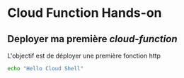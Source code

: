 # Cloud Function Hands-on

## Deployer ma première *cloud-function*
L'objectif est de déployer une première fonction http

```bash
echo "Hello Cloud Shell"
```
